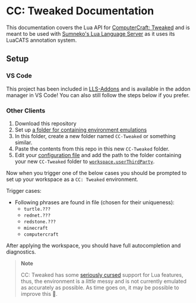 # CC: Tweaked Documentation
This documentation covers the Lua API for [ComputerCraft: Tweaked](https://tweaked.cc/) and is meant to be used with [Sumneko's Lua Language Server](https://github.com/LuaLS/lua-language-server) as it uses its LuaCATS annotation system.

## Setup

### VS Code
This project has been included in [LLS-Addons](https://github.com/LuaLS/LLS-Addons) and is available in the addon manager in VS Code! You can also still follow the steps below if you prefer.

### Other Clients
1. Download this repository
2. Set up [a folder for containing environment emulations](https://github.com/LuaLS/lua-language-server/wiki/Libraries#setup)
3. In this folder, create a new folder named `CC-Tweaked` or something similar.
4. Paste the contents from this repo in this new `CC-Tweaked` folder.
5. Edit your [configuration file](https://github.com/LuaLS/lua-language-server/wiki/Configuration-File) and add the path to the folder containing your new `CC-Tweaked` folder to [`workspace.userThirdParty`](https://github.com/LuaLS/lua-language-server/wiki/Settings#workspaceuserthirdparty).

Now when you trigger one of the below cases you should be prompted to set up your workspace as a `CC: Tweaked` environment.

Trigger cases:
- Following phrases are found in file (chosen for their uniqueness):
  - `turtle.???`
  - `rednet.???`
  - `redstone.???`
  - `minecraft`
  - `computercraft`

After applying the workspace, you should have full autocompletion and diagnostics.

> **Note**
>
> CC: Tweaked has some [seriously cursed](https://tweaked.cc/reference/feature_compat.html) support for Lua features, thus, the environment is a *little* messy and is not currently emulated as accurately as possible. As time goes on, it may be possible to improve this 🙂.
